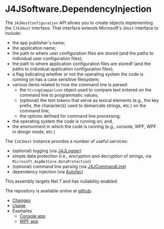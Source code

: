 # J4JSoftware.DependencyInjection

The `J4JHostConfiguration` API allows you to create objects implementing the `IJ4JHost` interface. That interface extends Microsoft's `IHost` interface to include:

- the app publisher's name;
- the application name;
- the path to where user configuration files are stored (and the paths to individual user configuration files);
- the path to where application configuration files are storedf (and the paths to individual application configuration files);
- a flag indicating whether or not the operating system the code is running on has a case sensitive filesystem;
- various items related to how the command line is parsed:
  - the `StringComparison` object used to compare text entered on the command line to programmatic values;
  - (optional) the text tokens that serve as lexical elements (e.g., the key prefix, the character(s) used to demarcate strings, etc.) on the command line;
  - the options defined for command line processing;
- the operating system the code is running on; and,
- the environment in which the code is running (e.g., console, WPF, WPF in design mode, etc.)

The `IJ4JHost` instance provides a number of useful services:

- (optional) logging (via [J4JLogger](https://github.com/markolbert/J4JLogging))
- simple data protection (i.e., encryption and decryption of strings, via `Microsoft.AspNetCore.DataProtection`)
- (optional) command line parsing (via [J4JCommandLine](https://github.com/markolbert/J4JCommandLine))
- dependency injection (via [Autofac](https://autofac.org/))

This assembly targets Net 7 and has nullability enabled.

The repository is available online at [github](https://github.com/markolbert/ProgrammingUtilities/blob/master/DependencyInjection/docs/readme.md).

- [Changes](changes.md)
- [Usage](usage.md)
- Examples
  - [Console app](console-app-example.md)
  - [WPF app](wpf-app-example.md)
